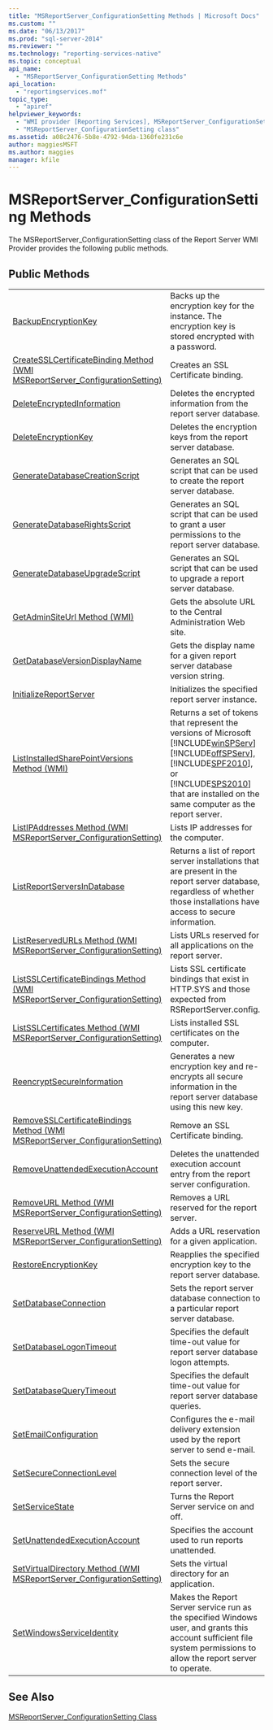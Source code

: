 ```yaml
---
title: "MSReportServer_ConfigurationSetting Methods | Microsoft Docs"
ms.custom: ""
ms.date: "06/13/2017"
ms.prod: "sql-server-2014"
ms.reviewer: ""
ms.technology: "reporting-services-native"
ms.topic: conceptual
api_name: 
  - "MSReportServer_ConfigurationSetting Methods"
api_location: 
  - "reportingservices.mof"
topic_type: 
  - "apiref"
helpviewer_keywords: 
  - "WMI provider [Reporting Services], MSReportServer_ConfigurationSetting class"
  - "MSReportServer_ConfigurationSetting class"
ms.assetid: a08c2476-5b8e-4792-94da-1360fe231c6e
author: maggiesMSFT
ms.author: maggies
manager: kfile
---
```

# MSReportServer_ConfigurationSetting Methods
  The MSReportServer_ConfigurationSetting class of the Report Server WMI Provider provides the following public methods.  
  
## Public Methods  
  
|||  
|-|-|  
|[BackupEncryptionKey](configurationsetting-method-backupencryptionkey.md)|Backs up the encryption key for the instance. The encryption key is stored encrypted with a password.|  
|[CreateSSLCertificateBinding Method &#40;WMI MSReportServer_ConfigurationSetting&#41;](configurationsetting-method-createsslcertificatebinding.md)|Creates an SSL Certificate binding.|  
|[DeleteEncryptedInformation](configurationsetting-method-deleteencryptedinformation.md)|Deletes the encrypted information from the report server database.|  
|[DeleteEncryptionKey](configurationsetting-method-deleteencryptionkey.md)|Deletes the encryption keys from the report server database.|  
|[GenerateDatabaseCreationScript](configurationsetting-method-generatedatabasecreationscript.md)|Generates an SQL script that can be used to create the report server database.|  
|[GenerateDatabaseRightsScript](configurationsetting-method-generatedatabaserightsscript.md)|Generates an SQL script that can be used to grant a user permissions to the report server database.|  
|[GenerateDatabaseUpgradeScript](configurationsetting-method-generatedatabaseupgradescript.md)|Generates an SQL script that can be used to upgrade a report server database.|  
|[GetAdminSiteUrl Method &#40;WMI&#41;](configurationsetting-method-getadminsiteurl.md)|Gets the absolute URL to the Central Administration Web site.|  
|[GetDatabaseVersionDisplayName](configurationsetting-method-getdatabaseversiondisplayname.md)|Gets the display name for a given report server database version string.|  
|[InitializeReportServer](configurationsetting-method-initializereportserver.md)|Initializes the specified report server instance.|  
|[ListInstalledSharePointVersions Method &#40;WMI&#41;](configurationsetting-method-listinstalledsharepointversions.md)|Returns a set of tokens that represent the versions of Microsoft [!INCLUDE[winSPServ](../../includes/winspserv-md.md)] [!INCLUDE[offSPServ](../../includes/offspserv-md.md)], [!INCLUDE[SPF2010](../../includes/spf2010-md.md)], or [!INCLUDE[SPS2010](../../includes/sps2010-md.md)] that are installed on the same computer as the report server.|  
|[ListIPAddresses Method &#40;WMI MSReportServer_ConfigurationSetting&#41;](configurationsetting-method-listipaddresses.md)|Lists IP addresses for the computer.|  
|[ListReportServersInDatabase](configurationsetting-method-listreportserversindatabase.md)|Returns a list of report server installations that are present in the report server database, regardless of whether those installations have access to secure information.|  
|[ListReservedURLs Method &#40;WMI MSReportServer_ConfigurationSetting&#41;](configurationsetting-method-listreservedurls.md)|Lists URLs reserved for all applications on the report server.|  
|[ListSSLCertificateBindings Method &#40;WMI MSReportServer_ConfigurationSetting&#41;](configurationsetting-method-listsslcertificatebindings.md)|Lists SSL certificate bindings that exist in HTTP.SYS and those expected from RSReportServer.config.|  
|[ListSSLCertificates Method &#40;WMI MSReportServer_ConfigurationSetting&#41;](configurationsetting-method-listsslcertificates.md)|Lists installed SSL certificates on the computer.|  
|[ReencryptSecureInformation](configurationsetting-method-reencryptsecureinformation.md)|Generates a new encryption key and re-encrypts all secure information in the report server database using this new key.|  
|[RemoveSSLCertificateBindings Method &#40;WMI MSReportServer_ConfigurationSetting&#41;](configurationsetting-method-removesslcertificatebinding.md)|Remove an SSL Certificate binding.|  
|[RemoveUnattendedExecutionAccount](configurationsetting-method-removeunattendedexecutionaccount.md)|Deletes the unattended execution account entry from the report server configuration.|  
|[RemoveURL Method &#40;WMI MSReportServer_ConfigurationSetting&#41;](configurationsetting-method-removeurl.md)|Removes a URL reserved for the report server.|  
|[ReserveURL Method &#40;WMI MSReportServer_ConfigurationSetting&#41;](configurationsetting-method-reserveurl.md)|Adds a URL reservation for a given application.|  
|[RestoreEncryptionKey](configurationsetting-method-restoreencryptionkey.md)|Reapplies the specified encryption key to the report server database.|  
|[SetDatabaseConnection](configurationsetting-method-setdatabaseconnection.md)|Sets the report server database connection to a particular report server database.|  
|[SetDatabaseLogonTimeout](configurationsetting-method-setdatabaselogontimeout.md)|Specifies the default time-out value for report server database logon attempts.|  
|[SetDatabaseQueryTimeout](configurationsetting-method-setdatabasequerytimeout.md)|Specifies the default time-out value for report server database queries.|  
|[SetEmailConfiguration](configurationsetting-method-setemailconfiguration.md)|Configures the e-mail delivery extension used by the report server to send e-mail.|  
|[SetSecureConnectionLevel](configurationsetting-method-setsecureconnectionlevel.md)|Sets the secure connection level of the report server.|  
|[SetServiceState](configurationsetting-method-setservicestate.md)|Turns the Report Server service on and off.|  
|[SetUnattendedExecutionAccount](configurationsetting-method-setunattendedexecutionaccount.md)|Specifies the account used to run reports unattended.|  
|[SetVirtualDirectory Method &#40;WMI MSReportServer_ConfigurationSetting&#41;](configurationsetting-method-setvirtualdirectory.md)|Sets the virtual directory for an application.|  
|[SetWindowsServiceIdentity](configurationsetting-method-setwindowsserviceidentity.md)|Makes the Report Server service run as the specified Windows user, and grants this account sufficient file system permissions to allow the report server to operate.|  
  
## See Also  
 [MSReportServer_ConfigurationSetting Class](msreportserver-configurationsetting-class.md)  
  
  
